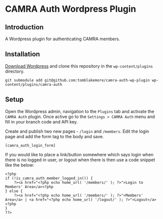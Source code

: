 CAMRA Auth Wordpress Plugin
===========================

## Introduction

A Wordpress plugin for authenticating CAMRA members.

## Installation

[Download Wordpress](https://wordpress.org/download/) and clone this repository 
in the `wp-content/plugins` directory.

    git submodule add git@github.com:tomblakemore/camra-auth-wp-plugin wp-content/plugins/camra-auth

## Setup

Open the Wordpress admin, navigation to the `Plugins` tab and activate the 
`CAMRA Auth` plugin. Once active go to the `Settings > CAMRA Auth` menu and 
fill in your branch code and API key.

Create and publish two new pages - `/login` and `/members`. Edit the login page 
and add the form tag to the body and save.

    [camra_auth_login_form]

If you would like to place a link/button somewhere which says login when there
is no logged in user, or logout when there is then use a code snippet like the 
below:

    <?php
    if (!is_camra_auth_member_logged_in()) {
        ?><a href="<?php echo home_url( '/members/' ); ?>">Login to Members' Area</a><?php
    } else {
        ?><a href="<?php echo home_url( '/members/' ); ?>">Members' Area</a> | <a href="<?php echo home_url( '/logout/' ); ?>">Logout</a><?php
    }
    ??>
